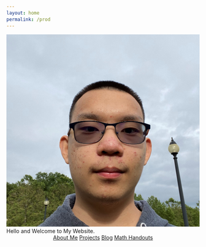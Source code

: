 ```yaml
---
layout: home
permalink: /prod
---
```

<link rel="stylesheet" href="styles.css"/>

<div style="text-align:center"><img alt="Main Picture" src="/images/ImageOfMe.jpg" class="rounded"/></div>
<div class="welcome-text"> Hello and Welcome to My Website.</div>

<div style="text-align: center"><a href="/about" class="button-dark">About Me</a>
<a href="/projects" class="button-dark">Projects</a>
<a href="/my-blog" class="button-dark">Blog</a>
<a href="https://github.com/itangdav/my-blog/tree/master/assets" class="button-dark">Math Handouts</a></div>
